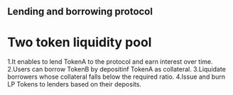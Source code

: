 ## Lending and borrowing protocol

# Two token liquidity pool 
1.It enables to lend TokenA to the protocol and earn interest over time.
2.Users can borrow TokenB by depositinf TokenA as collateral.
3.Liquidate borrowers whose collateral falls below the required ratio.
4.Issue and burn LP Tokens to lenders based on their deposits.